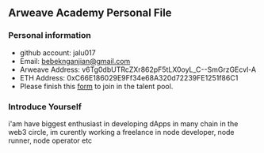 ## Arweave Academy Personal File

### Personal information

- github account: jalu017
- Email: bebeknganjian@gmail.com
- Arweave Address: v6Tg0dbUTRcZXr862pF5tLX0oyL_C--SmGrzGEcvl-A
- ETH Address: 0xC66E186029E9Ff34e68A320d72239FE1251f86C1
- Please finish this [form](https://docs.google.com/forms/d/e/1FAIpQLSfWA5fIIcBgmRppm3jNz5vmf9Mai_QMVil-2pO4r7YKn_Zhtw/viewform?usp=sf_link) to join in the talent pool.

### Introduce Yourself
i'am have biggest enthusiast in developing dApps in many chain in the web3 circle, im curently working a freelance in node developer, node runner, node operator etc
